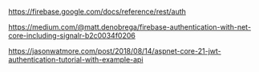 https://firebase.google.com/docs/reference/rest/auth

https://medium.com/@matt.denobrega/firebase-authentication-with-net-core-including-signalr-b2c0034f0206

https://jasonwatmore.com/post/2018/08/14/aspnet-core-21-jwt-authentication-tutorial-with-example-api
